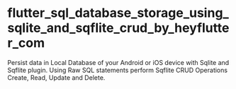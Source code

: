 # flutter_sql_database_storage_using_sqlite_and_sqflite_crud_by_heyflutter_com
Persist data in Local Database of your Android or iOS device with Sqlite and Sqflite plugin. Using Raw SQL statements perform Sqflite CRUD Operations Create, Read, Update and Delete.

